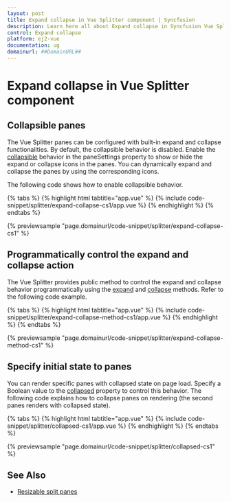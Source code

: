```yaml
---
layout: post
title: Expand collapse in Vue Splitter component | Syncfusion
description: Learn here all about Expand collapse in Syncfusion Vue Splitter component of Syncfusion Essential JS 2 and more.
control: Expand collapse 
platform: ej2-vue
documentation: ug
domainurl: ##DomainURL##
---
```


# Expand collapse in Vue Splitter component

## Collapsible panes

The Vue Splitter panes can be configured with built-in expand and collapse functionalities. By default, the collapsible behavior is disabled. Enable the [collapsible](https://ej2.syncfusion.com/vue/documentation/api/splitter/#collapsible) behavior in the paneSettings property to show or hide the expand or collapse icons in the panes. You can dynamically expand and collapse the panes by using the corresponding icons.

The following code shows how to enable collapsible behavior.

{% tabs %}
{% highlight html tabtitle="app.vue" %}
{% include code-snippet/splitter/expand-collapse-cs1/app.vue %}
{% endhighlight %}
{% endtabs %}
        
{% previewsample "page.domainurl/code-snippet/splitter/expand-collapse-cs1" %}

## Programmatically control the expand and collapse action

The Vue Splitter provides public method to control the expand and collapse behavior programmatically using the [expand](https://ej2.syncfusion.com/vue/documentation/api/splitter/#expand) and [collapse](https://ej2.syncfusion.com/vue/documentation/api/splitter/#collapse) methods. Refer to the following code example.

{% tabs %}
{% highlight html tabtitle="app.vue" %}
{% include code-snippet/splitter/expand-collapse-method-cs1/app.vue %}
{% endhighlight %}
{% endtabs %}
        
{% previewsample "page.domainurl/code-snippet/splitter/expand-collapse-method-cs1" %}

## Specify initial state to panes

You can render specific panes with collapsed state on page load. Specify a Boolean value to the [collapsed](https://ej2.syncfusion.com/vue/documentation/api/splitter/#collapsed) property to control this behavior. The following code explains how to collapse panes on rendering (the second panes renders with collapsed state).

{% tabs %}
{% highlight html tabtitle="app.vue" %}
{% include code-snippet/splitter/collapsed-cs1/app.vue %}
{% endhighlight %}
{% endtabs %}
        
{% previewsample "page.domainurl/code-snippet/splitter/collapsed-cs1" %}

## See Also

* [Resizable split panes](./resizing/)